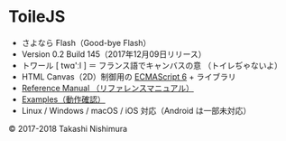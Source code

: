 # ToileJS

* さよなら Flash（​Good-bye Flash）
* Version 0.2 Build 145（2017年12月09日リリース）
* トワール [ twɑ'ːl ] ＝ フランス語でキャンバスの意 （トイレぢゃないよ）
* HTML Canvas（2D）制御用の [ECMAScript 6](https://github.com/TakashiNishimura/HelloWorld/blob/master/languages/ECMAScript6/ECMAScript6_reference.md) + ライブラリ
* [Reference Manual （リファレンスマニュアル）](https://github.com/TakashiNishimura/toile.js/blob/master/doc/reference.md)
* [Examples（動作確認）](https://github.com/TakashiNishimura/ToileJS/tree/master/examples)
* Linux / Windows / macOS / iOS 対応（Android は一部未対応）

© 2017-2018 Takashi Nishimura